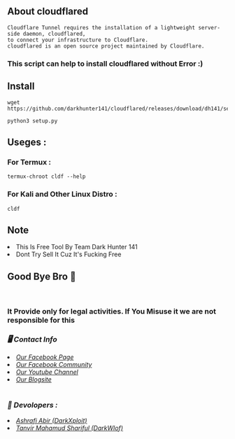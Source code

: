 ## About cloudflared 

```
Cloudflare Tunnel requires the installation of a lightweight server-side daemon, cloudflared, 
to connect your infrastructure to Cloudflare.
cloudflared is an open source project maintained by Cloudflare.
```
### This script can help to install cloudflared without Error :)

## Install
```
wget https://github.com/darkhunter141/cloudflared/releases/download/dh141/setup.py

python3 setup.py

```
## Useges :

### For Termux :

```
termux-chroot cldf --help

```
### For Kali and Other Linux Distro :

```
cldf

```

## Note

<li>This Is Free Tool By Team Dark Hunter 141
<li>Dont Try Sell It Cuz It's Fucking Free

## Good Bye Bro 🙂

<br>
<h3> It Provide only for legal activities. If You Misuse it we are not responsible for this</h3>
<h3><b><i>🖥️ Contact Info </i></b></h3>
<li>  <i><a href="https://www.facebook.com/darkhunter141/">Our Facebook Page </a></i></li>
<li>  <i><a href="https://www.facebook.com/groups/428641821766559/?ref=share">Our Facebook Community</a></i></li>
<li>  <i><a href="https://youtube.com/channel/UCkSB55ezk_2vPVwoqmPVZwg">Our Youtube Channel</a></i></li>
<li>  <i><a href="https://darkhunt3r141.blogspot.com/?m=1">Our Blogsite</a></i></li>

<br>
<h3><b><i>🤠 Devolopers :</i></b></h3>
<li> <i><a href="https://www.facebook.com/ashrafiabir04">Ashrafi Abir (DarkXploit)</a></i></li>
<li>  <i><a href="https://www.facebook.com/tanvirmahamud.shariful.3">Tanvir Mahamud Shariful (DarkWlof)</a></i></li>
